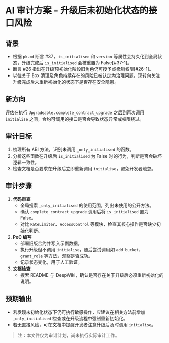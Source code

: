 # AI 审计方案 - 升级后未初始化状态的接口风险

## 背景
- 根据 `pk.md` 断言 #37，`is_initialised` 和 `version` 等属性会持久化到全局状态，升级完成后 `is_initialised` 会被重置为 False[#37-1]。
- 断言 #26 指出在升级预初始化阶段旧角色仍可授予或撤销权限[#26-1]。
- 以往关于 Box 清理及角色持续存在的风险已被认定为治理问题，现转向关注升级完成后未重新初始化的状态下是否存在安全隐患。

## 新方向
评估在执行 `Upgradeable.complete_contract_upgrade` 之后到再次调用 `initialise` 之间，合约可调用的接口是否会导致状态异常或权限绕过。

## 审计目标
1. 梳理所有 ABI 方法，识别未调用 `_only_initialised` 的函数。
2. 分析这些函数在升级后 `is_initialised` 为 False 时的行为，判断是否会破坏逻辑一致性。
3. 检查文档是否要求在升级后立即重新调用 `initialise`，避免开发者疏忽。

## 审计步骤
1. **代码审查**
   - 全局搜索 `_only_initialised` 的使用范围，列出未使用的公开方法。
   - 确认 `complete_contract_upgrade` 调用后将 `is_initialised` 置为 False。
   - 对比 `RateLimiter`、`AccessControl` 等模块，检查其核心操作是否缺少初始化判断。
2. **PoC 编写**
   - 部署旧版合约并写入示例数据。
   - 执行升级但不调用 `initialise`，随后尝试调用如 `add_bucket`、`grant_role` 等方法，观察是否成功。
   - 记录状态变化，用于人工验证。
3. **文档检查**
   - 搜索 README 与 DeepWiki，确认是否存在关于升级后必须重新初始化的说明。

## 预期输出
- 若发现未初始化状态下仍可执行敏感操作，应建议在相关方法前增加 `_only_initialised` 检查或在升级流程中强制重新初始化。
- 若无直接风险，可在文档中提醒开发者注意升级后及时调用 `initialise`。

> 注：本文件仅为审计计划，尚未执行实际审计工作。
